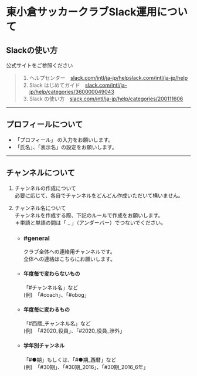 # 東小倉サッカークラブSlack運用について
## Slackの使い方
  公式サイトをご参照ください
  > 1. ヘルプセンター　[slack.com/intl/ja-jp/helpslack.com/intl/ja-jp/help](https://slack.com/intl/ja-jp/help)
  > 2. Slack はじめてガイド　[slack.com/intl/ja-jp/help/categories/360000049043](https://slack.com/intl/ja-jp/help/categories/360000049043)  
  > 3. Slack の使い方　[slack.com/intl/ja-jp/help/categories/200111606](https://slack.com/intl/ja-jp/help/categories/200111606)  
---

## プロフィールについて
- 「プロフィール」 の入力をお願いします。
- 「氏名」、「表示名」の設定をお願いします。

---

## チャンネルについて
1. チャンネルの作成について  
    必要に応じて、各自でチャンネルをどんどん作成いただいて構いません。
    
2. チャンネル名について  
   チャンネルを作成する際、下記のルールで作成をお願いします。  
   ＊単語と単語の間は「 _ 」（アンダーバー）でつないでください。  

   - ### #general  
     クラブ全体への連絡用チャンネルです。  
     全体への連絡はこちらにお願いします。  

   - #### 年度毎で変わらないもの
     「#チャンネル名」など  
     (例)　「#coach」、「#obog」

   - #### 年度毎に変わるもの
     「#西暦_チャンネル名」など  
     (例)　「#2020_役員」、「#2020_役員_渉外」

   - #### 学年別チャンネル
     「#●期」もしくは、「#●期_西暦」など  
     (例)　「#30期」、「#30期_2016」、「#30期_2016_6年」
